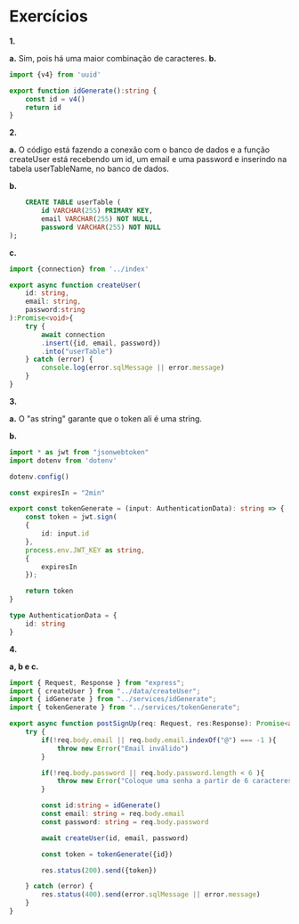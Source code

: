 # Exercícios

**1.**

**a.** Sim, pois há uma maior combinação de caracteres.
**b.** 
```ts
import {v4} from 'uuid'

export function idGenerate():string {
    const id = v4()
    return id
}

```

**2.**

**a.** O código está fazendo a conexão com o banco de dados e a função createUser está recebendo um id, um email e uma password e inserindo na tabela userTableName, no banco de dados.

**b.**
```sql
    CREATE TABLE userTable (
        id VARCHAR(255) PRIMARY KEY,
        email VARCHAR(255) NOT NULL,
        password VARCHAR(255) NOT NULL
);

```

**c.**
```ts
import {connection} from '../index'

export async function createUser(
    id: string,
    email: string, 
    password:string
):Promise<void>{
    try {
        await connection
        .insert({id, email, password})
        .into("userTable")
    } catch (error) {
        console.log(error.sqlMessage || error.message)
    }
}
```

**3.**

**a.** O "as string" garante que o token ali é uma string.

**b.** 
```ts
import * as jwt from "jsonwebtoken"
import dotenv from 'dotenv'

dotenv.config()

const expiresIn = "2min"

export const tokenGenerate = (input: AuthenticationData): string => {
    const token = jwt.sign(
    {
        id: input.id
    },
    process.env.JWT_KEY as string,
    {
        expiresIn
    });

    return token
}

type AuthenticationData = {
    id: string
}
```

**4.**

**a, b e c.**

```ts
import { Request, Response } from "express";
import { createUser } from "../data/createUser";
import { idGenerate } from "../services/idGenerate";
import { tokenGenerate } from "../services/tokenGenerate";

export async function postSignUp(req: Request, res:Response): Promise<any> {
    try {
        if(!req.body.email || req.body.email.indexOf("@") === -1 ){
            throw new Error("Email inválido")
        }

        if(!req.body.password || req.body.password.length < 6 ){
            throw new Error("Coloque uma senha a partir de 6 caracteres")
        }

        const id:string = idGenerate()
        const email: string = req.body.email
        const password: string = req.body.password

        await createUser(id, email, password)

        const token = tokenGenerate({id})

        res.status(200).send({token})

    } catch (error) {
        res.status(400).send(error.sqlMessage || error.message)
    }
}
```